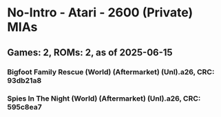 # No-Intro - Atari - 2600 (Private) MIAs
## Games: 2, ROMs: 2, as of 2025-06-15

### Bigfoot Family Rescue (World) (Aftermarket) (Unl).a26, CRC: 93db21a8
### Spies In The Night (World) (Aftermarket) (Unl).a26, CRC: 595c8ea7
